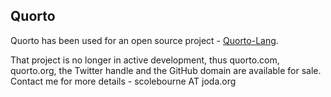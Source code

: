 ## Quorto

Quorto has been used for an open source project - [Quorto-Lang](https://sourceforge.net/projects/quorto-lang/).

That project is no longer in active development, thus quorto.com, quorto.org, the Twitter handle and the GitHub domain are available for sale. Contact me for more details - scolebourne AT joda.org
